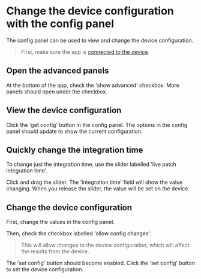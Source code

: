 # Change the device configuration with the config panel

The config panel can be used to view and change the device configuration.

> First, make sure the app is [connected to the device](../../#connect-to-the-device).

## Open the advanced panels

At the bottom of the app, check the 'show advanced' checkbox. More panels should open under the checkbox.

## View the device configuration

Click the 'get config' button in the config panel. The options in the config panel should update to show the current configuration.

## Quickly change the integration time

To change just the integration time, use the slider labelled 'live patch integration time'.

Click and drag the slider. The 'integration time' field will show the value changing. When you release the slider, the value will be set on the device.

## Change the device configuration

First, change the values in the config panel.

Then, check the checkbox labelled 'allow config changes'.

> This will allow changes to the device configuration, which will affect the results from the device.

The 'set config' button should become enabled. Click the 'set config' button to set the device configuration.
